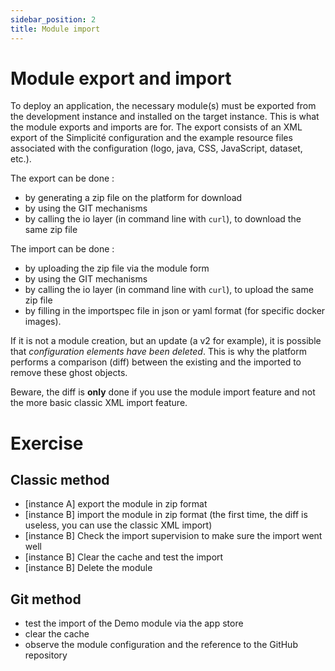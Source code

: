 ```yaml
---
sidebar_position: 2
title: Module import
---
```


Module export and import
====================

To deploy an application, the necessary module(s) must be exported from the development instance and installed on the target instance. This is what the module exports and imports are for. The export consists of an XML export of the Simplicité configuration and the example resource files associated with the configuration (logo, java, CSS, JavaScript, dataset, etc.).

The export can be done :
- by generating a zip file on the platform for download
- by using the GIT mechanisms
- by calling the io layer (in command line with `curl`), to download the same zip file

The import can be done :
- by uploading the zip file via the module form
- by using the GIT mechanisms
- by calling the io layer (in command line with `curl`), to upload the same zip file
- by filling in the importspec file in json or yaml format (for specific docker images).

If it is not a module creation, but an update (a v2 for example), it is possible that *configuration elements have been deleted*. This is why the platform performs a comparison (diff) between the existing and the imported to remove these ghost objects.

<div class="warning">Beware, the diff is  <strong>only</strong> done if you use the module import feature and not the more basic classic XML import feature.</div>

Exercise
====================

Classic method
---------------------------

- [instance A] export the module in zip format
- [instance B] import the module in zip format (the first time, the diff is useless, you can use the classic XML import)
- [instance B] Check the import supervision to make sure the import went well
- [instance B] Clear the cache and test the import
- [instance B] Delete the module

Git method
---------------------------

- test the import of the Demo module via the app store
- clear the cache
- observe the module configuration and the reference to the GitHub repository

